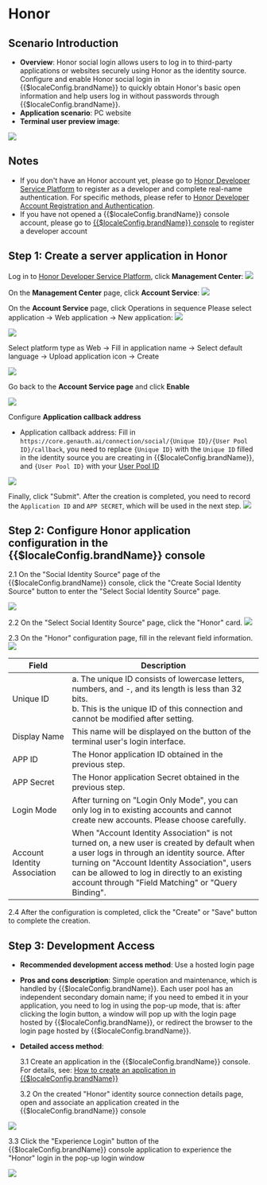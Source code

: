 # Honor

<LastUpdated />

## Scenario Introduction

- **Overview**: Honor social login allows users to log in to third-party applications or websites securely using Honor as the identity source. Configure and enable Honor social login in {{$localeConfig.brandName}} to quickly obtain Honor's basic open information and help users log in without passwords through {{$localeConfig.brandName}}.
- **Application scenario**: PC website
- **Terminal user preview image**:

![](./images/login-app-1.jpeg)

## Notes

- If you don't have an Honor account yet, please go to [Honor Developer Service Platform](https://developer.hihonor.com/) to register as a developer and complete real-name authentication. For specific methods, please refer to [Honor Developer Account Registration and Authentication](https://developer.hihonor.com/cn/doc/guides/100272).
- If you have not opened a {{$localeConfig.brandName}} console account, please go to [{{$localeConfig.brandName}} console](https://www.genauth.ai/) to register a developer account

## Step 1: Create a server application in Honor

Log in to [Honor Developer Service Platform](https://developer.hihonor.com/), click **Management Center**:
![](./images/open-manage-center-1.jpeg)

On the **Management Center** page, click **Account Service**:
![](./images/open-account-1.jpeg)

On the **Account Service** page, click Operations in sequence Please select application → Web application → New application:
![](./images/create-client-1.jpeg)

![](./images/create-client-2.jpeg)

Select platform type as Web → Fill in application name → Select default language → Upload application icon → Create

![](./images/create-client-3.jpeg)

Go back to the **Account Service page** and click **Enable**

![](./images/create-client-4.jpeg)

Configure **Application callback address**

- Application callback address: Fill in `https://core.genauth.ai/connection/social/{Unique ID}/{User Pool ID}/callback`, you need to replace `{Unique ID}` with the `Unique ID` filled in the identity source you are creating in {{$localeConfig.brandName}}, and `{User Pool ID}` with your [User Pool ID](/guides/faqs/get-userpool-id-and-secret.md)

![](./images/add-client-callback.jpeg)

Finally, click "Submit". After the creation is completed, you need to record the `Application ID` and `APP SECRET`, which will be used in the next step.
![](./images/get-client-info.jpeg)

## Step 2: Configure Honor application configuration in the {{$localeConfig.brandName}} console

2.1 On the "Social Identity Source" page of the {{$localeConfig.brandName}} console, click the "Create Social Identity Source" button to enter the "Select Social Identity Source" page.

![](~@imagesZhCn/guides/connections/create-social-idp.jpg)

2.2 On the "Select Social Identity Source" page, click the "Honor" card.
![](./images/add-app-1.jpeg)

2.3 On the "Honor" configuration page, fill in the relevant field information.
![](./images/add-app-2.jpeg)

| Field                        | Description                                                                                                                                                                                                                                                                                         |
| ---------------------------- | --------------------------------------------------------------------------------------------------------------------------------------------------------------------------------------------------------------------------------------------------------------------------------------------------- |
| Unique ID                    | a. The unique ID consists of lowercase letters, numbers, and -, and its length is less than 32 bits. <br />b. This is the unique ID of this connection and cannot be modified after setting.                                                                                                        |
| Display Name                 | This name will be displayed on the button of the terminal user's login interface.                                                                                                                                                                                                                   |
| APP ID                       | The Honor application ID obtained in the previous step.                                                                                                                                                                                                                                             |
| APP Secret                   | The Honor application Secret obtained in the previous step.                                                                                                                                                                                                                                         |
| Login Mode                   | After turning on "Login Only Mode", you can only log in to existing accounts and cannot create new accounts. Please choose carefully.                                                                                                                                                               |
| Account Identity Association | When "Account Identity Association" is not turned on, a new user is created by default when a user logs in through an identity source. After turning on "Account Identity Association", users can be allowed to log in directly to an existing account through "Field Matching" or "Query Binding". |

2.4 After the configuration is completed, click the "Create" or "Save" button to complete the creation.

## Step 3: Development Access

- **Recommended development access method**: Use a hosted login page
- **Pros and cons description**: Simple operation and maintenance, which is handled by {{$localeConfig.brandName}}. Each user pool has an independent secondary domain name; if you need to embed it in your application, you need to log in using the pop-up mode, that is: after clicking the login button, a window will pop up with the login page hosted by {{$localeConfig.brandName}}, or redirect the browser to the login page hosted by {{$localeConfig.brandName}}.
- **Detailed access method**:

  3.1 Create an application in the {{$localeConfig.brandName}} console. For details, see: [How to create an application in {{$localeConfig.brandName}}](/guides/app-new/create-app/create-app.md)

  3.2 On the created "Honor" identity source connection details page, open and associate an application created in the {{$localeConfig.brandName}} console

![](./images/connect-app.jpeg)

3.3 Click the "Experience Login" button of the {{$localeConfig.brandName}} console application to experience the "Honor" login in the pop-up login window

![](./images/test-honor.jpeg)
